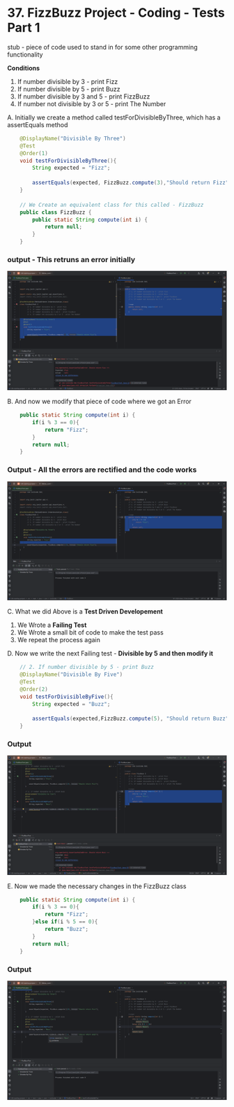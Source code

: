 # 37. FizzBuzz Project - Coding - Tests Part 1

stub - piece of code used to stand in for some other programming functionality

**Conditions**
1. If number divisible by 3 - print Fizz
2. If number divisible by 5 - print Buzz
3. If number divisible by 3 and 5 - print FizzBuzz
4. If number not divisible by 3 or 5 - print The Number


A. Initially we create a method called testForDivisibleByThree, which has a assertEquals method
```Java
    @DisplayName("Divisible By Three")
    @Test
    @Order(1)
    void testForDivisibleByThree(){
        String expected = "Fizz";

        assertEquals(expected, FizzBuzz.compute(3),"Should return Fizz");
    }

    // We Create an equivalent class for this called - FizzBuzz
    public class FizzBuzz {
        public static String compute(int i) {
            return null;
        }
    }
```
### output - This retruns an error initially 
![FizzBuzz Project initialization Error](../images/37_FizzBuzz_Project_Initialization.png)

B. And now we modify that piece of code where we got an Error
```Java
    public static String compute(int i) {
        if(i % 3 == 0){
            return "Fizz";
        }
        return null;
    }
```
### Output - All the errors are rectified and the code works
![Working Code After Initialization](../images/37_Working_Code_After_Initialization.png)


C. What we did Above is a **Test Driven Developement**
1. We Wrote a **Failing Test**
2. We Wrote a small bit of code to make the test pass 
3. We repeat the process again

D. Now we write the next Failing test - **Divisible by 5 and then modify it**
```Java
    // 2. If number divisible by 5 - print Buzz
    @DisplayName("Divisible By Five")
    @Test
    @Order(2)
    void testForDivisibleByFive(){
        String expected = "Buzz";

        assertEquals(expected,FizzBuzz.compute(5), "Should return Buzz");
    }
```
### Output
![Divisible by 5 initial Failing Case](../images/37_Divisible_By_5_Fail.png)

E. Now we made the necessary changes in the FizzBuzz class 
```Java
    public static String compute(int i) {
        if(i % 3 == 0){
            return "Fizz";
        }else if(i % 5 == 0){
            return "Buzz";
        }
        return null;
    }
```
### Output
![Proper Working of Code After making Necessary Changes](../images/37_Working_Code_After_Div5_Changes.png)





